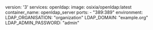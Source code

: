 version: '3'
services:
  openldap:
    image: osixia/openldap:latest
    container_name: openldap_server
    ports:
      - "389:389"
    environment:
      LDAP_ORGANISATION: "organization"
      LDAP_DOMAIN: "example.org"
      LDAP_ADMIN_PASSWORD: "admin"
